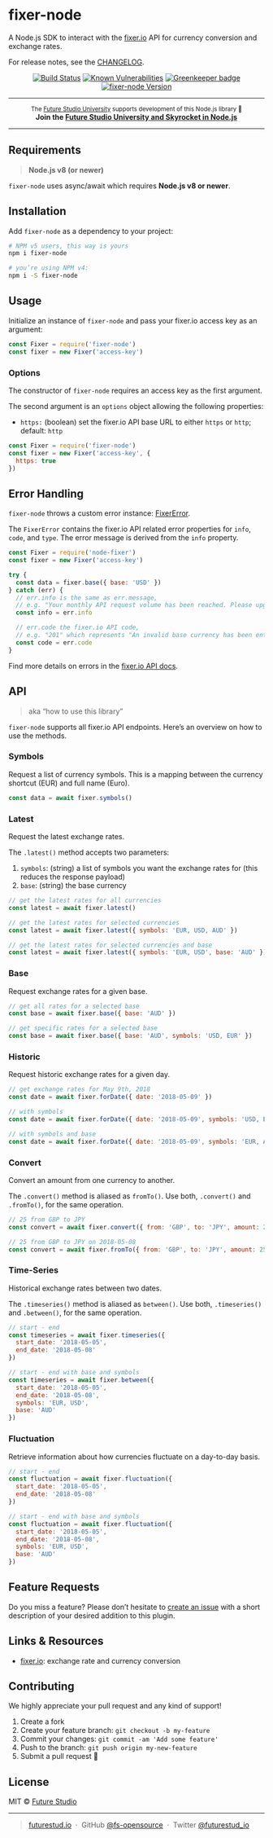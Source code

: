 # fixer-node

A Node.js SDK to interact with the [fixer.io](https://fixer.io) API for currency conversion and exchange rates.

For release notes, see the [CHANGELOG](https://github.com/fs-opensource/fixer-node/blob/master/CHANGELOG.md).


<p align="center">
    <a href="https://travis-ci.org/fs-opensource/fixer-node"><img src="https://travis-ci.org/futurestudio/fixer-node.svg?branch=master" alt="Build Status" data-canonical-src="https://travis-ci.org/futurestudio/fixer-node.svg?branch=master" style="max-width:100%;"></a>
    <a href="https://snyk.io/test/github/fs-opensource/fixer-node"><img src="https://snyk.io/test/github/fs-opensource/fixer-node/badge.svg" alt="Known Vulnerabilities" data-canonical-src="https://snyk.io/test/github/fs-opensource/fixer-node" style="max-width:100%;"></a>
    <a href="https://greenkeeper.io/" rel="nofollow" class="rich-diff-level-one"><img src="https://badges.greenkeeper.io/futurestudio/fixer-node.svg" alt="Greenkeeper badge" data-canonical-src="https://badges.greenkeeper.io/futurestudio/fixer-node.svg" style="max-width:100%;"></a>
    <a href="https://www.npmjs.com/package/fixer-node"><img src="https://img.shields.io/npm/v/fixer-node.svg" alt="fixer-node Version" data-canonical-src="https://img.shields.io/npm/v/fixer-node.svg" style="max-width:100%;"></a>
</p>

------

<p align="center"><sup>The <a href="https://futurestud.io">Future Studio University</a> supports development of this Node.js library 🚀</sup>
<br><b>
Join the <a href="https://futurestud.io/university">Future Studio University and Skyrocket in Node.js</a></b>
</p>

------


## Requirements
> **Node.js v8 (or newer)**

`fixer-node` uses async/await which requires **Node.js v8 or newer**.


## Installation
Add `fixer-node` as a dependency to your project:

```bash
# NPM v5 users, this way is yours
npm i fixer-node

# you’re using NPM v4:
npm i -S fixer-node
```


## Usage
Initialize an instance of `fixer-node` and pass your fixer.io access key as an argument:

```js
const Fixer = require('fixer-node')
const fixer = new Fixer('access-key')
```


### Options
The constructor of `fixer-node` requires an access key as the first argument.

The second argument is an `options` object allowing the following properties:

- `https:` (boolean) set the fixer.io API base URL to either `https` or `http`; default: `http`

```js
const Fixer = require('fixer-node')
const fixer = new Fixer('access-key', {
  https: true
})
```

## Error Handling
`fixer-node` throws a custom error instance: [FixerError](https://github.com/fs-opensource/fixer-node/blob/master/lib/fixer-error.js).

The `FixerError` contains the fixer.io API related error properties for `info`, `code`, and `type`.
The error message is derived from the `info` property.

```js
const Fixer = require('node-fixer')
const fixer = new Fixer('access-key')

try {
  const data = fixer.base({ base: 'USD' })
} catch (err) {
  // err.info is the same as err.message,
  // e.g. "Your monthly API request volume has been reached. Please upgrade your plan"
  const info = err.info

  // err.code the fixer.io API code,
  // e.g. "201" which represents "An invalid base currency has been entered."
  const code = err.code
}
```

Find more details on errors in the [fixer.io API docs](https://fixer.io/documentation#errors).


## API
> aka “how to use this library”

`fixer-node` supports all fixer.io API endpoints. Here’s an overview on how to use the methods.

### Symbols
Request a list of currency symbols.
This is a mapping between the currency shortcut (EUR) and full name (Euro).

```js
const data = await fixer.symbols()
```


### Latest
Request the latest exchange rates.

The `.latest()` method accepts two parameters:

1. `symbols`: (string) a list of symbols you want the exchange rates for (this reduces the response payload)
2. `base`: (string) the base currency

```js
// get the latest rates for all currencies
const latest = await fixer.latest()

// get the latest rates for selected currencies
const latest = await fixer.latest({ symbols: 'EUR, USD, AUD' })

// get the latest rates for selected currencies and base
const latest = await fixer.latest({ symbols: 'EUR, USD', base: 'AUD' })
```


### Base
Request exchange rates for a given base.

```js
// get all rates for a selected base
const base = await fixer.base({ base: 'AUD' })

// get specific rates for a selected base
const base = await fixer.base({ base: 'AUD', symbols: 'USD, EUR' })
```


### Historic
Request historic exchange rates for a given day.

```js
// get exchange rates for May 9th, 2018
const date = await fixer.forDate({ date: '2018-05-09' })

// with symbols
const date = await fixer.forDate({ date: '2018-05-09', symbols: 'USD, EUR, AUD' })

// with symbols and base
const date = await fixer.forDate({ date: '2018-05-09', symbols: 'EUR, AUD', base: 'USD' })
```


### Convert
Convert an amount from one currency to another.

The `.convert()` method is aliased as `fromTo()`.
Use both, `.convert()` and `.fromTo()`, for the same operation.

```js
// 25 from GBP to JPY
const convert = await fixer.convert({ from: 'GBP', to: 'JPY', amount: 25 })

// 25 from GBP to JPY on 2018-05-08
const convert = await fixer.fromTo({ from: 'GBP', to: 'JPY', amount: 25, date: '2018-05-08' })
```


### Time-Series
Historical exchange rates between two dates.

The `.timeseries()` method is aliased as `between()`.
Use both, `.timeseries()` and `.between()`, for the same operation.


```js
// start - end
const timeseries = await fixer.timeseries({
  start_date: '2018-05-05',
  end_date: '2018-05-08'
})

// start - end with base and symbols
const timeseries = await fixer.between({
  start_date: '2018-05-05',
  end_date: '2018-05-08',
  symbols: 'EUR, USD',
  base: 'AUD'
})
```


### Fluctuation
Retrieve information about how currencies fluctuate on a day-to-day basis.

```js
// start - end
const fluctuation = await fixer.fluctuation({
  start_date: '2018-05-05',
  end_date: '2018-05-08'
})

// start - end with base and symbols
const fluctuation = await fixer.fluctuation({
  start_date: '2018-05-05',
  end_date: '2018-05-08',
  symbols: 'EUR, USD',
  base: 'AUD'
})
```


## Feature Requests
Do you miss a feature? Please don’t hesitate to
[create an issue](https://github.com/fs-opensource/fixer-node/issues) with a short description of your desired addition to this plugin.


## Links & Resources

- [fixer.io](https://fixer.io): exchange rate and currency conversion


## Contributing
We highly appreciate your pull request and any kind of support!

1.  Create a fork
2.  Create your feature branch: `git checkout -b my-feature`
3.  Commit your changes: `git commit -am 'Add some feature'`
4.  Push to the branch: `git push origin my-new-feature`
5.  Submit a pull request 🚀


## License

MIT © [Future Studio](https://futurestud.io)

---

> [futurestud.io](https://futurestud.io) &nbsp;&middot;&nbsp;
> GitHub [@fs-opensource](https://github.com/fs-opensource/) &nbsp;&middot;&nbsp;
> Twitter [@futurestud_io](https://twitter.com/futurestud_io)
